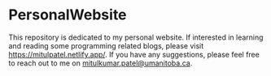 # PersonalWebsite
This repository is dedicated to my personal website. If interested in learning and reading some programming related blogs, please visit https://mitulpatel.netlify.app/.
If you have any suggestions, please feel free to reach out to me on mitulkumar.patel@umanitoba.ca. 
